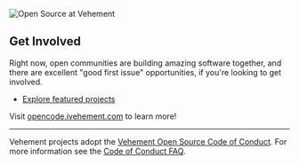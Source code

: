 ![Open Source at Vehement](https://github.com/ivehement/.github/blob/master/images/open-at-ivehement.png) 

## Get Involved

Right now, open communities are building amazing software together, and there are excellent "good first issue" opportunities, if you're looking to get involved.

* [Explore featured projects](https://opencode.ivehement.com/projects/)

Visit [opencode.ivehement.com](https://opencode.ivehement.com) to learn more!

----

Vehement projects adopt the [Vehement Open Source Code of Conduct](https://opencode.ivehement.com/codeofconduct/). For more information see the [Code of Conduct FAQ](https://opencode.ivehement.com/codeofconduct/faq/).

